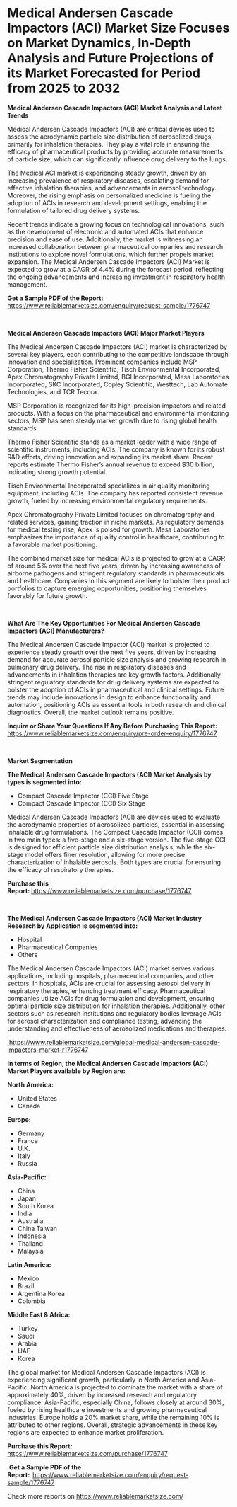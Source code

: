 <p><h1>Medical Andersen Cascade Impactors (ACI) Market Size Focuses on Market Dynamics, In-Depth Analysis and Future Projections of its Market Forecasted for Period from 2025 to 2032</h1></p><p><strong>Medical Andersen Cascade Impactors (ACI) Market Analysis and Latest Trends</strong></p>
<p><p>Medical Andersen Cascade Impactors (ACI) are critical devices used to assess the aerodynamic particle size distribution of aerosolized drugs, primarily for inhalation therapies. They play a vital role in ensuring the efficacy of pharmaceutical products by providing accurate measurements of particle size, which can significantly influence drug delivery to the lungs.</p><p>The Medical ACI market is experiencing steady growth, driven by an increasing prevalence of respiratory diseases, escalating demand for effective inhalation therapies, and advancements in aerosol technology. Moreover, the rising emphasis on personalized medicine is fueling the adoption of ACIs in research and development settings, enabling the formulation of tailored drug delivery systems.</p><p>Recent trends indicate a growing focus on technological innovations, such as the development of electronic and automated ACIs that enhance precision and ease of use. Additionally, the market is witnessing an increased collaboration between pharmaceutical companies and research institutions to explore novel formulations, which further propels market expansion. The Medical Andersen Cascade Impactors (ACI) Market is expected to grow at a CAGR of 4.4% during the forecast period, reflecting the ongoing advancements and increasing investment in respiratory health management.</p></p>
<p><strong>Get a Sample PDF of the Report:&nbsp;</strong> <a href="https://www.reliablemarketsize.com/enquiry/request-sample/1776747?utm_campaign=1932&utm_medium=2&utm_source=Github&utm_content=ia&utm_term=05032025&utm_id=medical-andersen-cascade-impactors-aci">https://www.reliablemarketsize.com/enquiry/request-sample/1776747</a></p>
<p>&nbsp;</p>
<p><strong>Medical Andersen Cascade Impactors (ACI) Major Market Players</strong></p>
<p><p>The Medical Andersen Cascade Impactors (ACI) market is characterized by several key players, each contributing to the competitive landscape through innovation and specialization. Prominent companies include MSP Corporation, Thermo Fisher Scientific, Tisch Environmental Incorporated, Apex Chromatography Private Limited, BGI Incorporated, Mesa Laboratories Incorporated, SKC Incorporated, Copley Scientific, Westtech, Lab Automate Technologies, and TCR Tecora.</p><p>MSP Corporation is recognized for its high-precision impactors and related products. With a focus on the pharmaceutical and environmental monitoring sectors, MSP has seen steady market growth due to rising global health standards.</p><p>Thermo Fisher Scientific stands as a market leader with a wide range of scientific instruments, including ACIs. The company is known for its robust R&D efforts, driving innovation and expanding its market share. Recent reports estimate Thermo Fisher’s annual revenue to exceed $30 billion, indicating strong growth potential.</p><p>Tisch Environmental Incorporated specializes in air quality monitoring equipment, including ACIs. The company has reported consistent revenue growth, fueled by increasing environmental regulatory requirements.</p><p>Apex Chromatography Private Limited focuses on chromatography and related services, gaining traction in niche markets. As regulatory demands for medical testing rise, Apex is poised for growth. Mesa Laboratories emphasizes the importance of quality control in healthcare, contributing to a favorable market positioning.</p><p>The combined market size for medical ACIs is projected to grow at a CAGR of around 5% over the next five years, driven by increasing awareness of airborne pathogens and stringent regulatory standards in pharmaceuticals and healthcare. Companies in this segment are likely to bolster their product portfolios to capture emerging opportunities, positioning themselves favorably for future growth.</p></p>
<p>&nbsp;</p>
<p><strong>What Are The Key Opportunities For Medical Andersen Cascade Impactors (ACI) Manufacturers?</strong></p>
<p><p>The Medical Andersen Cascade Impactor (ACI) market is projected to experience steady growth over the next five years, driven by increasing demand for accurate aerosol particle size analysis and growing research in pulmonary drug delivery. The rise in respiratory diseases and advancements in inhalation therapies are key growth factors. Additionally, stringent regulatory standards for drug delivery systems are expected to bolster the adoption of ACIs in pharmaceutical and clinical settings. Future trends may include innovations in design to enhance functionality and automation, positioning ACIs as essential tools in both research and clinical diagnostics. Overall, the market outlook remains positive.</p></p>
<p><strong>Inquire or Share Your Questions If Any Before Purchasing This Report:</strong> <a href="https://www.reliablemarketsize.com/enquiry/pre-order-enquiry/1776747?utm_campaign=1932&utm_medium=2&utm_source=Github&utm_content=ia&utm_term=05032025&utm_id=medical-andersen-cascade-impactors-aci">https://www.reliablemarketsize.com/enquiry/pre-order-enquiry/1776747</a></p>
<p>&nbsp;</p>
<p><strong>Market Segmentation</strong></p>
<p><strong>The Medical Andersen Cascade Impactors (ACI) Market Analysis by types is segmented into:</strong></p>
<p><ul><li>Compact Cascade Impactor (CCI) Five Stage</li><li>Compact Cascade Impactor (CCI) Six Stage</li></ul></p>
<p><p>Medical Andersen Cascade Impactors (ACI) are devices used to evaluate the aerodynamic properties of aerosolized particles, essential in assessing inhalable drug formulations. The Compact Cascade Impactor (CCI) comes in two main types: a five-stage and a six-stage version. The five-stage CCI is designed for efficient particle size distribution analysis, while the six-stage model offers finer resolution, allowing for more precise characterization of inhalable aerosols. Both types are crucial for ensuring the efficacy of respiratory therapies.</p></p>
<p><strong>Purchase this Report:&nbsp;</strong><a href="https://www.reliablemarketsize.com/purchase/1776747?utm_campaign=1932&utm_medium=2&utm_source=Github&utm_content=ia&utm_term=05032025&utm_id=medical-andersen-cascade-impactors-aci">https://www.reliablemarketsize.com/purchase/1776747</a></p>
<p>&nbsp;</p>
<p><strong>The Medical Andersen Cascade Impactors (ACI) Market Industry Research by Application is segmented into:</strong></p>
<p><ul><li>Hospital</li><li>Pharmaceutical Companies</li><li>Others</li></ul></p>
<p><p>The Medical Andersen Cascade Impactors (ACI) market serves various applications, including hospitals, pharmaceutical companies, and other sectors. In hospitals, ACIs are crucial for assessing aerosol delivery in respiratory therapies, enhancing treatment efficacy. Pharmaceutical companies utilize ACIs for drug formulation and development, ensuring optimal particle size distribution for inhalation therapies. Additionally, other sectors such as research institutions and regulatory bodies leverage ACIs for aerosol characterization and compliance testing, advancing the understanding and effectiveness of aerosolized medications and therapies.</p></p>
<p><a href="https://www.reliablemarketsize.com/global-medical-andersen-cascade-impactors-market-r1776747?utm_campaign=1932&utm_medium=2&utm_source=Github&utm_content=ia&utm_term=05032025&utm_id=medical-andersen-cascade-impactors-aci">&nbsp;https://www.reliablemarketsize.com/global-medical-andersen-cascade-impactors-market-r1776747</a></p>
<p><strong>In terms of Region, the Medical Andersen Cascade Impactors (ACI) Market Players available by Region are:</strong></p>
<p>
    <p> <strong> North America: </strong>
        <ul>
            <li>United States</li>
            <li>Canada</li>
        </ul>
        </p> 
    <p> <strong> Europe: </strong>
        <ul>
            <li>Germany</li>
            <li>France</li>
            <li>U.K.</li>
            <li>Italy</li>
            <li>Russia</li>
        </ul>
        </p> 
    <p> <strong> Asia-Pacific: </strong>
        <ul>
            <li>China</li>
            <li>Japan</li>
            <li>South Korea</li>
            <li>India</li>
            <li>Australia</li>
            <li>China Taiwan</li>
            <li>Indonesia</li>
            <li>Thailand</li>
            <li>Malaysia</li>
        </ul>
        </p> 
    <p> <strong> Latin America: </strong>
        <ul>
            <li>Mexico</li>
            <li>Brazil</li>
            <li>Argentina Korea</li>
            <li>Colombia</li>
        </ul>
        </p> 
    <p> <strong> Middle East & Africa: </strong>
        <ul>
            <li>Turkey</li>
            <li>Saudi</li>
            <li>Arabia</li>
            <li>UAE</li>
            <li>Korea</li>
        </ul>
    </p>
    </p>
<p><p>The global market for Medical Andersen Cascade Impactors (ACI) is experiencing significant growth, particularly in North America and Asia-Pacific. North America is projected to dominate the market with a share of approximately 40%, driven by increased research and regulatory compliance. Asia-Pacific, especially China, follows closely at around 30%, fueled by rising healthcare investments and growing pharmaceutical industries. Europe holds a 20% market share, while the remaining 10% is attributed to other regions. Overall, strategic advancements in these key regions are expected to enhance market proliferation.</p></p>
<p><strong>Purchase this Report: </strong><a href="https://www.reliablemarketsize.com/purchase/1776747?utm_campaign=1932&utm_medium=2&utm_source=Github&utm_content=ia&utm_term=05032025&utm_id=medical-andersen-cascade-impactors-aci">https://www.reliablemarketsize.com/purchase/1776747</a></p>
<p>&nbsp;<strong>Get a Sample PDF of the Report:&nbsp;&nbsp;</strong><a href="https://www.reliablemarketsize.com/enquiry/request-sample/1776747?utm_campaign=1932&utm_medium=2&utm_source=Github&utm_content=ia&utm_term=05032025&utm_id=medical-andersen-cascade-impactors-aci">https://www.reliablemarketsize.com/enquiry/request-sample/1776747</a></p>
<p><strong></strong></p>
<p>Check more reports on <a href="https://www.reliablemarketsize.com/?utm_campaign=1932&utm_medium=2&utm_source=Github&utm_content=ia&utm_term=05032025&utm_id=medical-andersen-cascade-impactors-aci">https://www.reliablemarketsize.com/</a></p>